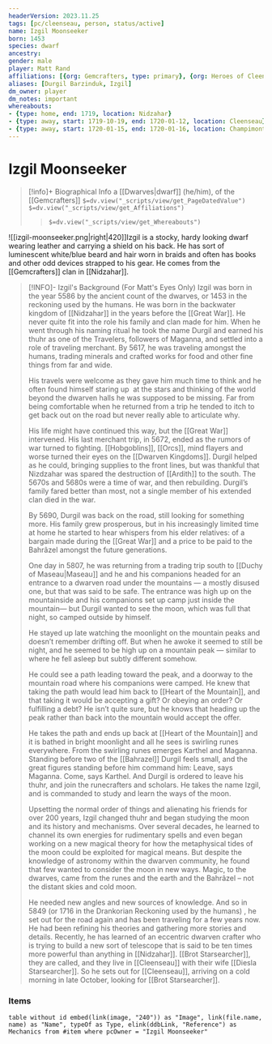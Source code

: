 ```yaml
---
headerVersion: 2023.11.25
tags: [pc/cleenseau, person, status/active]
name: Izgil Moonseeker
born: 1453
species: dwarf
ancestry:
gender: male
player: Matt Rand
affiliations: [{org: Gemcrafters, type: primary}, {org: Heroes of Cleenseau}]
aliases: [Durgil Barzinduk, Izgil]
dm_owner: player
dm_notes: important
whereabouts:
- {type: home, end: 1719, location: Nidzahar}
- {type: away, start: 1719-10-19, end: 1720-01-12, location: Cleenseau}
- {type: away, start: 1720-01-15, end: 1720-01-16, location: Champimont}
---
```

# Izgil Moonseeker
>[!info]+ Biographical Info
> a [[Dwarves|dwarf]] (he/him), of the [[Gemcrafters]]
> `$=dv.view("_scripts/view/get_PageDatedValue")`
> `$=dv.view("_scripts/view/get_Affiliations")`
>> `$=dv.view("_scripts/view/get_Whereabouts")`

![[izgil-moonseeker.png|right|420]]Izgil is a stocky, hardy looking dwarf wearing leather and carrying a shield on his back. He has sort of luminescent white/blue beard and hair worn in braids and often has books and other odd devices strapped to his gear. He comes from the [[Gemcrafters]] clan in [[Nidzahar]].

> [!INFO]- Izgil's Background (For Matt's Eyes Only)
>Izgil was born in the year 5586 by the ancient count of the dwarves, or 1453 in the reckoning used by the humans. He was born in the backwater kingdom of [[Nidzahar]] in the years before the [[Great War]]. He never quite fit into the role his family and clan made for him. When he went through his naming ritual he took the name Durgil and earned his thuhr as one of the Travelers, followers of Maganna, and settled into a role of traveling merchant. By 5617, he was traveling amongst the humans, trading minerals and crafted works for food and other fine things from far and wide.  
>
>His travels were welcome as they gave him much time to think and he often found himself staring up  at the stars and thinking of the world beyond the dwarven halls he was supposed to be missing. Far from being comfortable when he returned from a trip he tended to itch to get back out on the road but never really able to articulate why.  
>
>His life might have continued this way, but the [[Great War]] intervened. His last merchant trip, in 5672, ended as the rumors of war turned to fighting. [[Hobgoblins]], [[Orcs]], mind flayers and worse turned their eyes on the [[Dwarven Kingdoms]]. Durgil helped as he could, bringing supplies to the front lines, but was thankful that Nizdzahar was spared the destruction of [[Ardith]] to the south. The 5670s and 5680s were a time of war, and then rebuilding. Durgil’s family fared better than most, not a single member of his extended clan died in the war.
>
>By 5690, Durgil was back on the road, still looking for something more. His family grew prosperous, but in his increasingly limited time at home he started to hear whispers from his elder relatives: of a bargain made during the [[Great War]] and a price to be paid to the Bahrâzel amongst the future generations.
>
>One day in 5807, he was returning from a trading trip south to [[Duchy of Maseau|Maseau]] and he and his companions headed for an entrance to a dwarven road under the mountains — a mostly disused one, but that was said to be safe. The entrance was high up on the mountainside and his companions set up camp just inside the mountain— but Durgil wanted to see the moon, which was full that night, so camped outside by himself.   
>
>He stayed up late watching the moonlight on the mountain peaks and doesn’t remember drifting off. But when he awoke it seemed to still be night, and he seemed to be high up on a mountain peak — similar to where he fell asleep but subtly different somehow. 
>
>He could see a path leading toward the peak, and a doorway to the mountain road where his companions were camped. He knew that taking the path would lead him back to [[Heart of the Mountain]], and that taking it would be accepting a gift? Or obeying an order? Or fulfilling a debt? He isn’t quite sure, but he knows that heading up the peak rather than back into the mountain would accept the offer.  
>
>He takes the path and ends up back at [[Heart of the Mountain]] and it is bathed in bright moonlight and all he sees is swirling runes everywhere. From the swirling runes emerges Karthel and Maganna. Standing before two of the [[Bahrazel]] Durgil feels small, and the great figures standing before him command him: Leave, says Maganna. Come, says Karthel. And Durgil is ordered to leave his thuhr, and join the runecrafters and scholars. He takes the name Izgil, and is commanded to study and learn the ways of the moon.
>
>Upsetting the normal order of things and alienating his friends for over 200 years, Izgil changed thuhr and began studying the moon and its history and mechanisms. Over several decades, he learned to channel its own energies for rudimentary spells and even began working on a new magical theory for how the metaphysical tides of the moon could be exploited for magical means. But despite the knowledge of astronomy within the dwarven community, he found that few wanted to consider the moon in new ways. Magic, to the dwarves, came from the runes and the earth and the Bahrâzel – not the distant skies and cold moon. 
>
>He needed new angles and new sources of knowledge. And so in 5849 (or 1716 in the Drankorian Reckoning used by the humans) , he set out for the road again and has been traveling for a few years now. He had been refining his theories and gathering more stories and details. Recently, he has learned of an eccentric dwarven crafter who is trying to build a new sort of telescope that is said to be ten times more powerful than anything in [[Nidzahar]]. [[Brot Starsearcher]], they are called, and they live in [[Cleenseau]] with their wife [[Diesla Starsearcher]]. So he sets out for [[Cleenseau]], arriving on a cold morning in late October, looking for [[Brot Starsearcher]].








### Items
```dataview
table without id embed(link(image, "240")) as "Image", link(file.name, name) as "Name", typeOf as Type, elink(ddbLink, "Reference") as Mechanics from #item where pcOwner = "Izgil Moonseeker"
```
